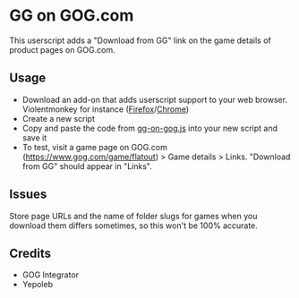 # GG on GOG.com
This userscript adds a "Download from GG" link on the game details of product pages on GOG.com. 

## Usage
- Download an add-on that adds userscript support to your web browser. Violentmonkey for instance ([Firefox](https://addons.mozilla.org/firefox/addon/violentmonkey/)/[Chrome](https://chrome.google.com/webstore/detail/violentmonkey/jinjaccalgkegednnccohejagnlnfdag))
- Create a new script
- Copy and paste the code from [gg-on-gog.js](https://raw.githubusercontent.com/Nailz776/GG-on-GOG.com/main/gg-on-gog.js) into your new script and save it
- To test, visit a game page on GOG.com (https://www.gog.com/game/flatout) > Game details > Links. "Download from GG" should appear in "Links".

## Issues
Store page URLs and the name of folder slugs for games when you download them differs sometimes, so this won't be 100% accurate.

## Credits
- GOG Integrator
- Yepoleb
